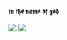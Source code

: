 **𝖎𝖓 𝖙𝖍𝖊 𝖓𝖆𝖒𝖊 𝖔𝖋 𝖌𝖔𝖉**


<a href="https://github.com/ALI161">
<img align="center" src="https://github-readme-stats.vercel.app/api?username=ALI161&show_icons=true&count_private=true&include_all_commits=true" /></a>

<a href="https://github.com/ALI161">
<img align="center" src="https://github-readme-stats.vercel.app/api/top-langs/?username=ALI161" />
</a>

